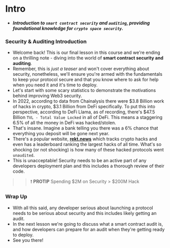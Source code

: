 # Intro
- ***Introduction to `smart contract security` and `auditing`, providing foundational knowledge for `crypto space security`.***

### Security & Auditing Introduction
- Welcome back! This is our final lesson in this course and we're ending on a thrilling note - diving into the world of **smart contract security and auditing**.
- Remember, this is _just a teaser_ and won't cover everything about security, nonetheless, we'll ensure you're armed with the fundamentals to keep your protocol secure and that you know where to ask for help when you need it and it's time to deploy.
- Let's start with some scary statistics to demonstrate the motivations behind improving Web3 security.
- In 2022, according to data from Chainalysis there were $3.8 Billion work of hacks in crypto, $3.1 Billion from DeFi specifically. To put this into perspective, according to DeFi Llama, as of recording, there's \$47.5 Billion `TVL - Total Value Locked` in all of DeFi. This means a staggering 6.5% of all the money in DeFi was hacked/stolen.
- That's insane. Imagine a bank telling you there was a 6% chance that everything you deposit will be gone next year.
- There's a popular website, **[rekt.news](https://rekt.news/)** which tracks crypto hacks and even has a leaderboard ranking the largest hacks of all time. What's so shocking (or not shocking) is how many of these hacked protocols went `unaudited`.
- This is unacceptable! Security needs to be an active part of any developers deployment plan and this includes a thorough review of their code.

>> ❗ **PROTIP** Spending $2M on Security > $200M Hack

### Wrap Up
- With all this said, any developer serious about launching a protocol needs to be serious about security and this includes likely getting an audit.
- In the next lesson we're going to discuss what a smart contract audit is, and how developers can prepare for an audit when they're getting ready to deploy.
- See you there!
